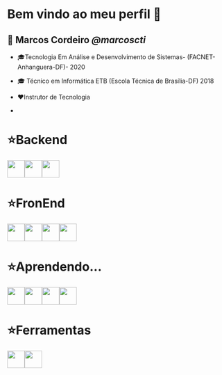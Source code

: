 # Bem vindo ao meu perfil 👋

## :boy: Marcos Cordeiro _@marcoscti_

* :mortar_board:Tecnologia Em Análise e Desenvolvimento de Sistemas- (FACNET- Anhanguera-DF)- 2020

* :mortar_board: Técnico em Informática ETB (Escola Técnica de Brasília-DF) 2018

* :heart:Instrutor de Tecnologia
*
# :star:Backend
<img src="https://cdn.jsdelivr.net/gh/devicons/devicon/icons/php/php-plain.svg" height="40"/><img src="https://cdn.jsdelivr.net/gh/devicons/devicon/icons/mysql/mysql-original-wordmark.svg" height="40"/><img src="https://cdn.jsdelivr.net/gh/devicons/devicon/icons/java/java-original-wordmark.svg" height="40"/>
# :star:FronEnd
<img src="https://cdn.jsdelivr.net/gh/devicons/devicon/icons/html5/html5-original-wordmark.svg" height="40"/><img src="https://cdn.jsdelivr.net/gh/devicons/devicon/icons/css3/css3-original-wordmark.svg" height="40"/><img src="https://cdn.jsdelivr.net/gh/devicons/devicon/icons/javascript/javascript-original.svg" height="40"/><img src="https://cdn.jsdelivr.net/gh/devicons/devicon/icons/bootstrap/bootstrap-plain-wordmark.svg" height="40"/>
# :star:Aprendendo...
<img src="https://cdn.jsdelivr.net/gh/devicons/devicon/icons/nodejs/nodejs-original-wordmark.svg" height="40"/><img src="https://cdn.jsdelivr.net/gh/devicons/devicon/icons/laravel/laravel-plain-wordmark.svg" height="40"/><img src="https://cdn.jsdelivr.net/gh/devicons/devicon/icons/git/git-original-wordmark.svg" height="40"/><img src="https://cdn.jsdelivr.net/gh/devicons/devicon/icons/flutter/flutter-original.svg" height="40" />
# :star:Ferramentas
<img src="https://cdn.jsdelivr.net/gh/devicons/devicon/icons/wordpress/wordpress-original.svg" height="40"/><img src="https://cdn.jsdelivr.net/gh/devicons/devicon/icons/vscode/vscode-original-wordmark.svg" height="40" />
